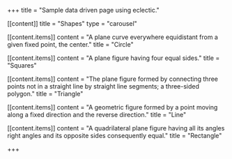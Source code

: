 +++
title = "Sample data driven page using eclectic."

[[content]]
  title = "Shapes"
  type = "carousel"

  [[content.items]]
    content = "A plane curve everywhere equidistant from a given fixed point, the center."
    title = "Circle"

  [[content.items]]
    content = "A plane figure having four equal sides."
    title = "Squares"

  [[content.items]]
    content = "The plane figure formed by connecting three points not in a straight line by straight line segments; a three-sided polygon."
    title = "Triangle"

  [[content.items]]
    content = "A geometric figure formed by a point moving along a fixed direction and the reverse direction."
    title = "Line"

  [[content.items]]
    content = "A quadrilateral plane figure having all its angles right angles and its opposite sides consequently equal."
    title = "Rectangle"

+++
